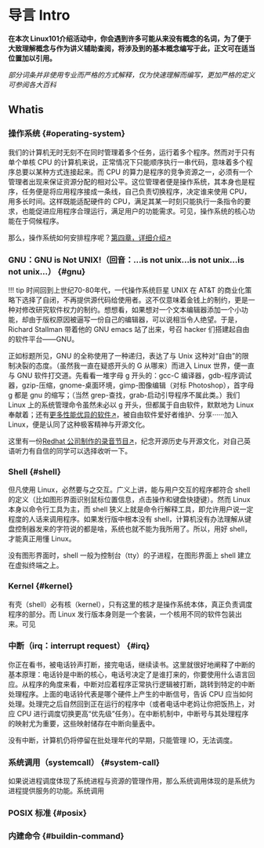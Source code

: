# 导言 Intro

**在本次 Linux101介绍活动中，你会遇到许多可能从来没有概念的名词，为了便于大致理解概念与作为讲义辅助查阅，将涉及到的基本概念编写于此，正文可在适当位置加以引用。**

_部分词条并非使用专业而严格的方式解释，仅为快速理解而编写，更加严格的定义可参阅各大百科_

## Whatis

### 操作系统 {#operating-system}

我们的计算机无时无刻不在同时管理着多个任务，运行着多个程序。然而对于只有单个单核 CPU 的计算机来说，正常情况下只能顺序执行一串代码，意味着多个程序总要以某种方式连接起来。而 CPU 的算力是程序的竞争资源之一，必须有一个管理者出现来保证资源分配的相对公平。这位管理者便是操作系统，其本身也是程序，任务便是将应用程序接成一条线，自己负责切换程序，决定谁来使用 CPU，用多长时间。这样既能适配硬件的 CPU，满足其某一时刻只能执行一条指令的要求，也能促进应用程序合理运行，满足用户的功能需求。可见，操作系统的核心功能在于伺候程序。

那么，操作系统如何安排程序呢？<a href="javascript:void(0)" onclick='$("//a[href=\\.\\.\\/Ch04\\/1\\/]")[0].click()'>第四章，详细介绍↗</a>

### GNU：GNU is Not UNIX!（回音：...is not unix...is not unix...is not unix...） {#gnu}

!!! tip 
    时间回到上世纪70-80年代，一代操作系统巨星 UNIX 在 AT&T 的商业化策略下选择了自闭，不再提供源代码给使用者。这不仅意味着金钱上的制约，更是一种对修改研究软件权力的制约。想想看，如果想对一个文本编辑器添加一个小功能，却由于版权原因被逼写一份自己的编辑器，可以说相当令人绝望。于是，Richard Stallman 带着他的 GNU emacs 站了出来，号召 hacker 们搭建起自由的软件平台——GNU。
    
正如标题所见，GNU 的全称使用了一种递归，表达了与 Unix 这种对“自由”的限制决裂的态度。（虽然我一直在疑惑开头的 G 从哪来）而进入 Linux 世界，便一直与 GNU 软件打交道。先看看一堆字母 g 开头的：gcc-C 编译器，gdb-程序调试器，gzip-压缩，gnome-桌面环境，gimp-图像编辑（对标 Photoshop），首字母 g 都是 gnu 的缩写；（当然 grep-查找，grab-启动引导程序不属此类。）我们 Linux 上的系统管理命令虽然未必以 g 开头，但都属于自由软件，默默地为 Linux 奉献着；还有<a href="我是给中文还是英文呢（wiki 离线为 pdf）">更多性能优异的软件↗</a>，被自由软件爱好者维护、分享······加入 Linux，便是认同了这种极客精神与开源文化。

这里有一份<a href="https://www.redhat.com/en/command-line-heroes">Redhat 公司制作的录音节目↗</a>，纪念开源历史与开源文化，对自己英语听力有自信的同学可以选择收听一下。

### Shell {#shell}

但凡使用 Linux，必然要与之交互。广义上讲，能与用户交互的程序都符合 shell 的定义（比如图形界面识别鼠标位置信息，点击操作和键盘快捷键）。然而 Linux 本身以命令行工具为主，而 shell 狭义上就是命令行解释工具，即允许用户说一定程度的人话来调用程序。如果发行版中根本没有 shell，计算机没有办法理解从键盘控制器发来的字符说的都是啥，系统也就不能为我所用了。所以，用好 shell，才能真正用懂 Linux。

没有图形界面时，shell 一般为控制台（tty）的子进程，在图形界面上 shell 建立在虚拟终端之上。

### Kernel {#kernel}

有壳（shell）必有核（kernel），只有这里的核才是操作系统本体，真正负责调度程序的部分。而 Linux 发行版本身则是一个套装，一个核用不同的软件包装出来。可见

### 中断（irq：interrupt request） {#irq}

你正在看书，被电话铃声打断，接完电话，继续读书。这里就很好地阐释了中断的基本原理：电话铃是中断的核心，电话号决定了是谁打来的，你要使用什么语言回应。从程序的角度来看，中断对应着程序正常执行逻辑被打断，跳转到特定的中断处理程序。上面的电话铃代表是哪个硬件上产生的中断信号，告诉 CPU 应当如何处理。处理完之后自然回到正在运行的程序中（或者电话中老妈让你把饭热上，对应 CPU 进行调度切换更高“优先级”任务）。在中断机制中，中断号与其处理程序的映射尤为重要，这些映射储存在中断向量<abbr title="一种数据结构，在 case 语句中用到">表</abbr>中。

没有中断，计算机仍将停留在批处理年代的早期，只能管理 IO，无法调度。

### 系统调用（systemcall） {#system-call}

如果说进程调度体现了系统进程与资源的管理作用，那么系统调用体现的是系统为进程提供服务的功能。系统调用

### POSIX 标准 {#posix}

### 内建命令 {#buildin-command}






<script type="text/javascript" src="http://code.jquery.com/jquery-1.7.1.min.js"></script>